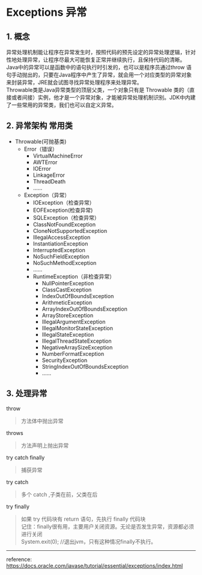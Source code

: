 # Exceptions 异常

## 1. 概念
异常处理机制能让程序在异常发生时，按照代码的预先设定的异常处理逻辑，针对性地处理异常，让程序尽最大可能恢复正常并继续执行，且保持代码的清晰。  
Java中的异常可以是函数中的语句执行时引发的，也可以是程序员通过throw 语句手动抛出的，只要在Java程序中产生了异常，就会用一个对应类型的异常对象来封装异常，JRE就会试图寻找异常处理程序来处理异常。  
Throwable类是Java异常类型的顶层父类，一个对象只有是 Throwable 类的（直接或者间接）实例，他才是一个异常对象，才能被异常处理机制识别。JDK中内建了一些常用的异常类，我们也可以自定义异常。

## 2. 异常架构 常用类
* Throwable(可抛基类)
    * Error（错误）
        * VirtualMachineError
        * AWTError
        * IOError
        * LinkageError
        * ThreadDeath
        * ......
    * Exception（异常）
        * IOException（检查异常）
        * EOFException(检查异常)
        * SQLException（检查异常）
        * ClassNotFoundException
        * CloneNotSupportedException
        * IllegalAccessException
        * InstantiationException
        * InterruptedException
        * NoSuchFieldException
        * NoSuchMethodException
        * ......
        * RuntimeException（非检查异常）
            * NullPointerException
            * ClassCastException
            * IndexOutOfBoundsException
            * ArithmeticException
            * ArrayIndexOutOfBoundsException
            * ArrayStoreException
            * IllegalArgumentException
            * IllegalMonitorStateException
            * IllegalStateException
            * IllegalThreadStateException 
            * NegativeArraySizeException
            * NumberFormatException
            * SecurityException
            * StringIndexOutOfBoundsException
            * ......

## 3. 处理异常
throw
> 方法体中抛出异常

throws
> 方法声明上抛出异常

try catch finally  
> 捕获异常

try catch  
> 多个 catch ,子类在前，父类在后  

try finally  
> 如果 try 代码块有 return 语句，先执行 finally 代码块  
> 记住：finally很有用，主要用户关闭资源。无论是否发生异常，资源都必须进行关闭  
> System.exit(0); //退出jvm，只有这种情况finally不执行。



***
reference: https://docs.oracle.com/javase/tutorial/essential/exceptions/index.html
